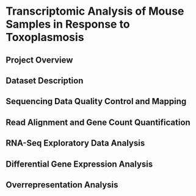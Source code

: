 # Transcriptomic Analysis of Mouse Samples in Response to Toxoplasmosis

## Project Overview

## Dataset Description

## Sequencing Data Quality Control and Mapping 

## Read Alignment and Gene Count Quantification

## RNA-Seq Exploratory Data Analysis

## Differential Gene Expression Analysis

## Overrepresentation Analysis

